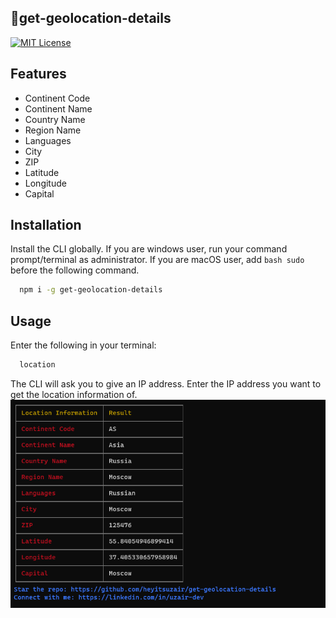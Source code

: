## 📌get-geolocation-details

[![MIT License](https://img.shields.io/badge/License-MIT-green.svg)](https://choosealicense.com/licenses/mit/)

## Features

- Continent Code
- Continent Name
- Country Name
- Region Name
- Languages
- City
- ZIP
- Latitude
- Longitude
- Capital


## Installation

Install the CLI globally. If you are windows user, run your command prompt/terminal as administrator. If you are macOS user, add ```bash sudo``` before the following command.

```bash
  npm i -g get-geolocation-details
```
## Usage

Enter the following in your terminal:


```bash
  location
```
The CLI will ask you to give an IP address. Enter the IP address you want to get the location information of.
![Image](https://github.com/heyitsuzair/get-geolocation-details/blob/master/img/cli-img.PNG "Image")